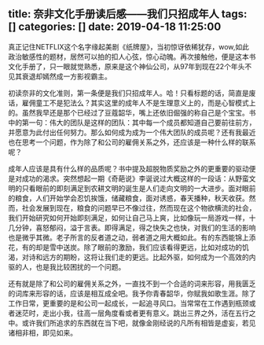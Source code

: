 title: 奈非文化手册读后感——我们只招成年人
tags: []
categories: []
date: 2019-04-18 11:25:00
---
真正记住NETFLIX这个名字缘起美剧《纸牌屋》，当初惊讶依稀犹存，wow,如此政治敏感性的题材，居然可以拍的扣人心弦，惊心动魄。再次接触他，便是这本书文化手册了，只一眼就觉熟悉，原来是这个神仙公司，从97年到现在22个年头不见其衰退却嫣然成一方影视霸主。

初读奈非的文化准则，第一条便是我们只招成年人。哈！只看标题的话，简直是废话，雇佣童工不是犯法么？其实这里的成年人不是生理意义上的，而是心智模式上的。虽然我早还是那个已经过了豆蔻韶华，嘴上还依旧倔强的称自己是个宝宝。书中的第一句：伟大的团队是这样的团队：其中每一个成员都知道自己要前往前方，并愿意为此付出任何努力。那么如何成为成为一个伟大团队的成员呢？还有我最近也在思考一个问题，作为除了和公司的雇佣关系之外，还应该是一种什么样的联系呢？

成年人应该是具有什么样的品质呢？书中提及超脱物质奖励之外的更重要的驱动便是对成功的渴求。突然想起一期《奇葩说》李诞说过大概这样的一段话：从野蛮文明的只看眼前的即刻满足到农耕文明的诞生是人们走向文明的一大进步。面对眼前的粮食，人们开始学会忍饥挨饿，储藏粮食，面对诱惑，春天播种，秋天收获。然而，社会发展到现在，粮食的问题早已不像过往，然而现在这个物欲横流的社会，我们开始研究如何开始即刻满足，如何让自己马上爽，比如像玩一局游戏一样，十几分钟，喜怒郁闷，溢于言表。即得满足，得之快失之也快，对我们的生活的影响也是微乎其微。老子所言的反者道之动，弱者道之用大概如此。有的东西能锦上添花，有的却是雪中送炭。除了眼前的激励，我们应该看得更远，比如对成功的饥渴，对诗和远方的期盼，这将让我们走的更远。比起外驱，如何成为一个高效的内驱的人，也是我比较困扰的一个问题。

还有就是除了和公司的雇佣关系之外，一直找不到一个合适的词来形容，用我匮乏的词库来形容的话，应该是相互成全吧。我予你青春韶华，你赋我如歌生涯。除了工作日常，更重要的是和公司一起成长，一起追寻风口。当常常在工作遇到瓶颈或者迷茫时，走出小我，往高一层角度看或者更有意义。跳出三界之外，活在五行之中。或许我们所追求的东西就在当下吧，就像金刚经说的凡所有相皆是虚妄，若见诸相非相，即见如来。

